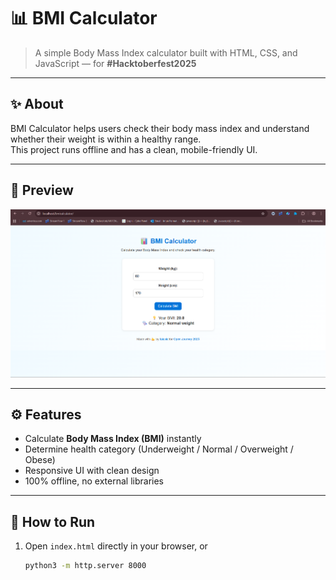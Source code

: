# 📊 BMI Calculator

> A simple Body Mass Index calculator built with HTML, CSS, and JavaScript — for **#Hacktoberfest2025**

---

## ✨ About
BMI Calculator helps users check their body mass index and understand whether their weight is within a healthy range.  
This project runs offline and has a clean, mobile-friendly UI.

---

## 📸 Preview
![BMI Calculator Preview : ](preview.png)

---

## ⚙️ Features
- Calculate **Body Mass Index (BMI)** instantly  
- Determine health category (Underweight / Normal / Overweight / Obese)  
- Responsive UI with clean design  
- 100% offline, no external libraries  

---

## 🚀 How to Run
1. Open `index.html` directly in your browser, or
   ```bash
   python3 -m http.server 8000

